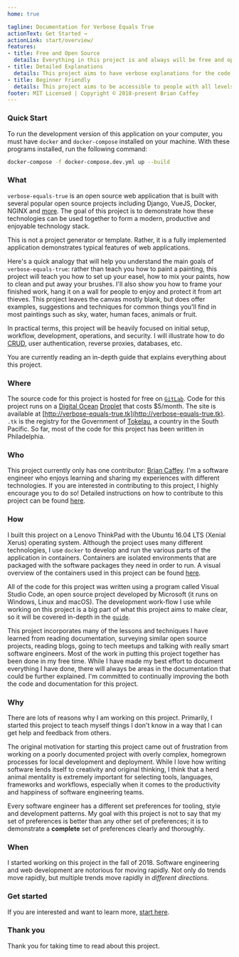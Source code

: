 ```yaml
---
home: true

tagline: Documentation for Verbose Equals True
actionText: Get Started →
actionLink: start/overview/
features:
- title: Free and Open Source
  details: Everything in this project is and always will be free and open source. There is no premium content, paywall or credit card required.
- title: Detailed Explanations
  details: This project aims to have verbose explanations for the code, design decisions and best practices that are used in it's development.
- title: Beginner Friendly
  details: This project aims to be accessible to people with all levels of skill.
footer: MIT Licensed | Copyright © 2018-present Brian Caffey
---
```


### Quick Start

To run the development version of this application on your computer, you must have `docker` and `docker-compose` installed on your machine. With these programs installed, run the following command:

```sh
docker-compose -f docker-compose.dev.yml up --build
```

### What

`verbose-equals-true` is an open source web application that is built with several popular open source projects including Django, VueJS, Docker, NGINX and [more](https://verbose-equals-true.tk/about/technologies). The goal of this project is to demonstrate how these technologies can be used together to form a modern, productive and enjoyable technology stack.

This is not a project generator or template. Rather, it is a fully implemented application demonstrates typical features of web applications.

Here's a quick analogy that will help you understand the main goals of `verbose-equals-true`: rather than teach you how to paint a painting, this project will teach you how to set up your easel, how to mix your paints, how to clean and put away your brushes. I'll also show you how to frame your finished work, hang it on a wall for people to enjoy and protect it from art thieves. This project leaves the canvas mostly blank, but does offer examples, suggestions and techniques for common things you'll find in most paintings such as sky, water, human faces, animals or fruit.

In practical terms, this project will be heavily focused on initial setup, workflow, development, operations, and security. I will illustrate how to do [CRUD](https://en.wikipedia.org/wiki/Create,_read,_update_and_delete), user authentication, reverse proxies, databases, etc.

You are currently reading an in-depth guide that explains everything about this project.

### Where

The source code for this project is hosted for free on [`GitLab`](https://gitlab.com/briancaffey/verbose-equals-true). Code for this project runs on a [Digital Ocean](https://www.digitalocean.com/) [Droplet](https://www.digitalocean.com/products/droplets/) that costs $5/month. The site is available at [http://verbose-equals-true.tk](http://verbose-equals-true.tk). `.tk` is the registry for the Government of [Tokelau](https://en.wikipedia.org/wiki/Tokelau), a country in the South Pacific. So far, most of the code for this project has been written in Philadelphia.

### Who

This project currently only has one contributor: [Brian Caffey](https://gitlab.com/briancaffey/verbose-equals-true). I'm a software engineer who enjoys learning and sharing my experiences with different technologies. If you are interested in contributing to this project, I highly encourage you to do so! Detailed instructions on how to contribute to this project can be found [here](https://gitlab.com/briancaffey/verbose-equals-true/blob/master/CONTRIBUTING.md).

### How

I built this project on a Lenovo ThinkPad with the Ubuntu 16.04 LTS (Xenial Xerus) operating system. Although the project uses many different technologies, I use `docker` to develop and run the various parts of the application in containers. Containers are isolated environments that are packaged with the software packages they need in order to run. A visual overview of the containers used in this project can be found [here](https://verbose-equals-true.tk/about/architecture).

All of the code for this project was written using a program called Visual Studio Code, an open source project developed by Microsoft (it runs on Windows, Linux and macOS). The development work-flow I use while working on this project is a big part of what this project aims to make clear, so it will be covered in-depth in the [`guide`](/guide/project-setup/).

This project incorporates many of the lessons and techniques I have learned from reading documentation, surveying similar open source projects, reading blogs, going to tech meetups and talking with really smart software engineers. Most of the work in putting this project together has been done in my free time. While I have made my best effort to document everything I have done, there will always be areas in the documentation that could be further explained. I'm committed to continually improving the both the code and documentation for this project.

### Why

There are lots of reasons why I am working on this project. Primarily, I started this project to teach myself things I don't know in a way that I can get help and feedback from others.

The original motivation for starting this project came out of frustration from working on a poorly documented project with overly complex, homegrown processes for local development and deployment. While I love how writing software lends itself to creativity and original thinking, I think that a herd animal mentality is extremely important for selecting tools, languages, frameworks and workflows, especially when it comes to the productivity and happiness of software engineering teams.

Every software engineer has a different set preferences for tooling, style and development patterns. My goal with this project is not to say that my set of preferences is better than any other set of preferences; it is to demonstrate a **complete** set of preferences clearly and thoroughly.

### When

I started working on this project in the fall of 2018. Software engineering and web development are notorious for moving rapidly. Not only do trends move rapidly, but multiple trends move rapidly in *different directions*.

### Get started

If you are interested and want to learn more, [start here](start/overview/).

### Thank you

Thank you for taking time to read about this project.